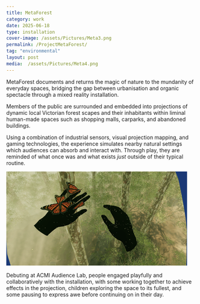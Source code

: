 ```yaml
---
title: MetaForest
category: work
date: 2025-06-18
type: installation
cover-image: /assets/Pictures/Meta3.png
permalink: /ProjectMetaForest/
tag: "environmental"
layout: post
media:  /assets/Pictures/Meta4.png
---
```

MetaForest documents and returns the magic of nature to the mundanity of everyday spaces, bridging the gap between urbanisation and organic spectacle through a mixed reality installation.

Members of the public are surrounded and embedded into projections of dynamic local Victorian forest scapes and their inhabitants within liminal human-made spaces such as shopping malls, carparks, and abandoned buildings.

Using a combination of industrial sensors, visual projection mapping, and gaming technologies, the experience simulates nearby natural settings which audiences can absorb and interact with. Through play, they are reminded of what once was and what exists *just* outside of their typical routine.

![Sub Image](/assets/Pictures/Meta1.png)

Debuting at ACMI Audience Lab, people engaged playfully and collaboratively with the installation, with some working together to achieve effects in the projection, children exploring the space to its fullest, and some pausing to express awe before continuing on in their day.